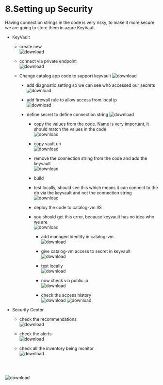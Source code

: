 # 8.Setting up Security
Having connection strings in the code is very risky, to make it more secure we are going to store them in azure KeyVault
- KeyVault
	- create new<br>![download](https://github.com/salman-cissp/Deploy.WebApp.to.Azure/assets/134168108/1aa7a9c3-739a-421d-9063-7325813038ee)

	- connect via private endpoint<br>![download](https://github.com/salman-cissp/Deploy.WebApp.to.Azure/assets/134168108/05abfa26-6107-498d-91ab-e4a05335a357)

	- Change catalog app code to support keyvault
		![download](https://github.com/salman-cissp/Deploy.WebApp.to.Azure/assets/134168108/ed380d7a-10fd-43a2-94c9-d7a1a3f0d383)

		- add diagnostic setting so we can see who accessed our secrets<br>![download](https://github.com/salman-cissp/Deploy.WebApp.to.Azure/assets/134168108/5f53d960-d1df-4ff5-b917-9b62137218bd)

		- add firewall rule to allow access from local ip<br>![download](https://github.com/salman-cissp/Deploy.WebApp.to.Azure/assets/134168108/e13dff78-adc3-41fc-a4e1-dc8ec3980fcd)

		- define secret to define connection string
			![download](https://github.com/salman-cissp/Deploy.WebApp.to.Azure/assets/134168108/4c70cc5d-bb73-4787-9f2d-a9d7ab4ce080)

			- copy the values from the code. Name is very important, it should match the values in the code<br>![download](https://github.com/salman-cissp/Deploy.WebApp.to.Azure/assets/134168108/04c6b9c9-5bdc-49b3-8965-cb59cba9cf5b)
			- copy vault uri<br>![download](https://github.com/salman-cissp/Deploy.WebApp.to.Azure/assets/134168108/b61602b3-f4b1-4e4b-98bd-5e5e01df5c87)

			- remove the connection string from the code and add the keyvault<br>![download](https://github.com/salman-cissp/Deploy.WebApp.to.Azure/assets/134168108/bd5ea56e-7797-430c-9bf1-a4e9a2412ddc)


			- build
			- test locally, should see this which means it can connect to the db via the keyvault and not the connection string<br>![download](https://github.com/salman-cissp/Deploy.WebApp.to.Azure/assets/134168108/2ce6b96e-31f0-45dc-b074-bdcb67ce96b7)

			- deploy the code to catalog-vm IIS
			- you should get this error, because keyvault has no idea who we are<br>![download](https://github.com/salman-cissp/Deploy.WebApp.to.Azure/assets/134168108/cd7208a9-a271-43b8-842b-3307636c5c10)

				- add managed identity in catalog-vm<br>![download](https://github.com/salman-cissp/Deploy.WebApp.to.Azure/assets/134168108/316cd563-977e-4961-bb2f-829c3f055c3c)

				- give catalog-vm access to secret in keyvault<br>![download](https://github.com/salman-cissp/Deploy.WebApp.to.Azure/assets/134168108/ad402154-51f4-4dee-a82b-a483c99180f1)

				- test locally<br>![download](https://github.com/salman-cissp/Deploy.WebApp.to.Azure/assets/134168108/5fb9ac4d-0c21-48db-99dd-b30efe4061bc)

				- now check via public ip<br>![download](https://github.com/salman-cissp/Deploy.WebApp.to.Azure/assets/134168108/dd5f1e14-55a5-496f-a769-ecf96fcf4a71)

				- check the access history<br>![download](https://github.com/salman-cissp/Deploy.WebApp.to.Azure/assets/134168108/a1e75441-afc6-4097-8ad7-059c8d4e79b6)
![download](https://github.com/salman-cissp/Deploy.WebApp.to.Azure/assets/134168108/864dbef7-0003-4a18-abd8-6ae467930f50)

				
- Security Center
	- check the recommendations<br>![download](https://github.com/salman-cissp/Deploy.WebApp.to.Azure/assets/134168108/20e9d7d6-6492-4548-8133-453e0c212a6b)

	- check the alerts<br>![download](https://github.com/salman-cissp/Deploy.WebApp.to.Azure/assets/134168108/daa08475-e1e3-469d-8434-1892af70628e)

	- check all the inventory being monitor<br>![download](https://github.com/salman-cissp/Deploy.WebApp.to.Azure/assets/134168108/5df2eb0f-83ba-4307-805c-421c27a2b299)

<br><br>


![download](https://github.com/salman-cissp/Deploy.WebApp.to.Azure/assets/134168108/3d3ebfce-5e69-4181-87c1-296be67137a6)
